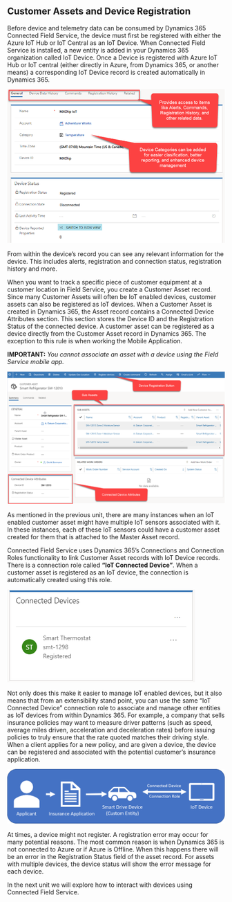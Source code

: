 ## Customer Assets and Device Registration

Before device and telemetry data can be consumed by Dynamics 365 Connected Field Service, the device must first be registered with either the Azure IoT Hub or IoT Central as an IoT Device.  When Connected Field Service is installed, a new entity is added in your Dynamics 365 organization called IoT Device.  Once a Device is registered with Azure IoT Hub or IoT central (either directly in Azure, from Dynamics 365, or another means) a corresponding IoT Device record is created automatically in Dynamics 365.   
 
![IoT Device record](../media/1-rm-unit2.png)   

From within the device’s record you can see any relevant information for the device.  This includes alerts, registration and connection status, registration history and more. 

When you want to track a specific piece of customer equipment at a customer location in Field Service, you create a Customer Asset record.  Since many Customer Assets will often be IoT enabled devices, customer assets can also be registered as IoT devices.  When a Customer Asset is created in Dynamics 365, the Asset record contains a Connected Device Attributes section.  This section stores the Device ID and the Registration Status of the connected device.  A customer asset can be registered as a device directly from the Customer Asset record in Dynamics 365.  The exception to this rule is when working the Mobile Application. 
 
**IMPORTANT:** *You cannot associate an asset with a device using the Field Service mobile app.*    

![Customer Asset record](../media/2-rm-unit2.png)   

As mentioned in the previous unit, there are many instances when an IoT enabled customer asset might have multiple IoT sensors associated with it.  In these instances, each of these IoT sensors could have a customer asset created for them that is attached to the Master Asset record.   

Connected Field Service uses Dynamics 365’s Connections and Connection Roles functionality to link Customer Asset records with IoT Device records.  There is a connection role called **“IoT Connected Device”**.  When a customer asset is registered as an IoT device, the connection is automatically created using this role.     

![Connected Devices](../media/3-rm-unit2.png)  

Not only does this make it easier to manage IoT enabled devices, but it also means that from an extensibility stand point, you can use the same “IoT Connected Device” connection role to associate and manage other entities as IoT devices from within Dynamics 365.  For example, a company that sells insurance policies may want to measure driver patterns (such as speed, average miles driven, acceleration and deceleration rates) before issuing policies to truly ensure that the rate quoted matches their driving style.  When a client applies for a new policy, and are given a device, the device can be registered and associated with the potential customer’s insurance application.
  
![IoT devices flow](../media/4-rm-unit2.png)   

At times, a device might not register.  A registration error may occur for many potential reasons.  The most common reason is when Dynamics 365 is not connected to Azure or if Azure is Offline.  When this happens there will be an error in the Registration Status field of the asset record.    For assets with multiple devices, the device status will show the error message for each device.
  
In the next unit we will explore how to interact with devices using Connected Field Service.







